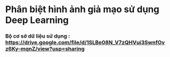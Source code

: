 # Phân biệt hình ảnh giả mạo sử dụng Deep Learning

### Bộ cơ sở dữ liệu sử dụng : https://drive.google.com/file/d/1SLBe08N_V7zQHVui3SwnfOvz6Ky-mqnZ/view?usp=sharing
